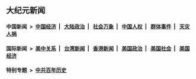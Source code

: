 ## 大纪元新闻

#### 中国新闻 &nbsp;>&nbsp; [中国经济](indexes/ncid283/README.md?05212045) &nbsp;| &nbsp; [大陆政治](indexes/ncid277/README.md?05212045) &nbsp;| &nbsp; [社会万象](indexes/ncid282/README.md?05212045) &nbsp;| &nbsp; [中国人权](indexes/ncid278/README.md?05212045) &nbsp;| &nbsp; [群体事件](indexes/ncid279/README.md?05212045) &nbsp;| &nbsp; [天灾人祸](indexes/ncid280/README.md?05212045)

#### 国际新闻 &nbsp;>&nbsp; [美中关系](indexes/nf1412576/README.md?05212045) &nbsp;| &nbsp; [台湾新闻](indexes/ncid1349361/README.md?05212045) &nbsp;| &nbsp; [香港新闻](indexes/ncid1349362/README.md?05212045) &nbsp;| &nbsp; [美国政治](indexes/ncid1078159/README.md?05212045) &nbsp;| &nbsp; [美国社会](indexes/ncid1078160/README.md?05212045) &nbsp;| &nbsp; [美国经济](indexes/ncid1078158/README.md?05212045)

#### 特别专题 &nbsp;>&nbsp; [中共百年历史](https://github.com/easy2view/epoch-special/blob/master/README.md?05212045)  
